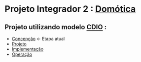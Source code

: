 # Projeto Integrador 2 : [Domótica](https://github.com/JonasGMorsch/PI2/blob/main/Contextualizacao/contextualizacao.md)
 
## Projeto utilizando modelo [CDIO](http://www.cdio.org/about) :
* [Concepção](https://github.com/JonasGMorsch/PI2/blob/main/Concepcao/README.md) &larr; Etapa atual
* [Projeto](https://github.com/JonasGMorsch/PI2/blob/main/Projeto/README.md)
* [Implementação](https://github.com/JonasGMorsch/PI2/blob/main/Implemantacao/README.md)
* [Operação](https://github.com/JonasGMorsch/PI2/blob/main/Operacao/README.md)
